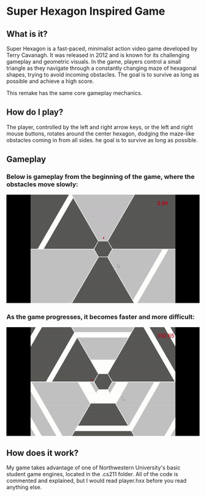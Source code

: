 # Super Hexagon Inspired Game

## What is it?

Super Hexagon is a fast-paced, minimalist action video game developed by Terry Cavanagh.
It was released in 2012 and is known for its challenging gameplay and geometric visuals.
In the game, players control a small triangle as they navigate through a constantly changing
maze of hexagonal shapes, trying to avoid incoming obstacles. The goal is to survive as long as
possible and achieve a high score.

This remake has the same core gameplay mechanics.

## How do I play?

The player, controlled by the left and right arrow keys, or the left and right mouse buttons,
rotates around the center hexagon, dodging the maze-like obstacles coming in from all sides.
he goal is to survive as long as possible.

## Gameplay
### Below is gameplay from the beginning of the game, where the obstacles move slowly:
![](https://github.com/dannyzshaver/superhexagongame/blob/main/beggif.gif)

### As the game progresses, it becomes faster and more difficult:
![](https://github.com/dannyzshaver/superhexagongame/blob/main/endgif.gif)

## How does it work?
My game takes advantage of one of Northwestern University's basic student game engines,
located in the .cs211 folder. All of the code is commented and explained, but I would read
player.hxx before you read anything else.
